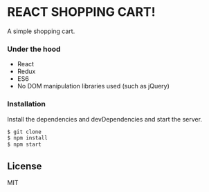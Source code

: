 # REACT SHOPPING CART!
A simple shopping cart. 

### Under the hood
  - React
  - Redux
 - ES6
 - No DOM manipulation libraries used (such as jQuery)
 
 ### Installation
Install the dependencies and devDependencies and start the server.

```sh
$ git clone
$ npm install 
$ npm start
```

License
----

MIT
